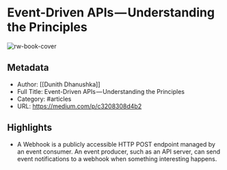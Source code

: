 # Event-Driven APIs — Understanding the Principles

![rw-book-cover](https://readwise-assets.s3.amazonaws.com/static/images/article0.00998d930354.png)

## Metadata
- Author: [[Dunith Dhanushka]]
- Full Title: Event-Driven APIs — Understanding the Principles
- Category: #articles
- URL: https://medium.com/p/c3208308d4b2

## Highlights
- A Webhook is a publicly accessible HTTP POST endpoint managed by an event consumer. An event producer, such as an API server, can send event notifications to a webhook when something interesting happens.

